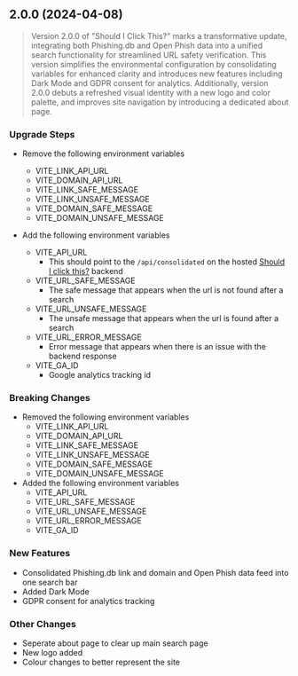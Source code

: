 ## 2.0.0 (2024-04-08)

> Version 2.0.0 of "Should I Click This?" marks a transformative update, integrating both Phishing.db and Open Phish data into a unified search functionality for streamlined URL safety verification. This version simplifies the environmental configuration by consolidating variables for enhanced clarity and introduces new features including Dark Mode and GDPR consent for analytics. Additionally, version 2.0.0 debuts a refreshed visual identity with a new logo and color palette, and improves site navigation by introducing a dedicated about page.

### Upgrade Steps

* Remove the following environment variables

  * VITE_LINK_API_URL
  * VITE_DOMAIN_API_URL
  * VITE_LINK_SAFE_MESSAGE
  * VITE_LINK_UNSAFE_MESSAGE
  * VITE_DOMAIN_SAFE_MESSAGE
  * VITE_DOMAIN_UNSAFE_MESSAGE
* Add the following environment variables

  * VITE_API_URL
    * This should point to the `/api/consolidated` on the hosted [Should I click this?](https://github.com/vatdaell/should-i-click-this "Should I click this setup?") backend
  * VITE_URL_SAFE_MESSAGE
    * The safe message that appears when the url is not found after a search
  * VITE_URL_UNSAFE_MESSAGE
    * The unsafe message that appears when the url is found after a search
  * VITE_URL_ERROR_MESSAGE
    * Error message that appears when there is an issue with the backend response
  * VITE_GA_ID
    * Google analytics tracking id

### Breaking Changes

* Removed the following environment variables
  * VITE_LINK_API_URL
  * VITE_DOMAIN_API_URL
  * VITE_LINK_SAFE_MESSAGE
  * VITE_LINK_UNSAFE_MESSAGE
  * VITE_DOMAIN_SAFE_MESSAGE
  * VITE_DOMAIN_UNSAFE_MESSAGE
* Added the following environment variables
  * VITE_API_URL
  * VITE_URL_SAFE_MESSAGE
  * VITE_URL_UNSAFE_MESSAGE
  * VITE_URL_ERROR_MESSAGE
  * VITE_GA_ID

### New Features

* Consolidated Phishing.db link and domain and Open Phish data feed into one search bar
* Added Dark Mode
* GDPR consent for analytics tracking

### Other Changes

* Seperate about page to clear up main search page
* New logo added
* Colour changes to better represent the site
